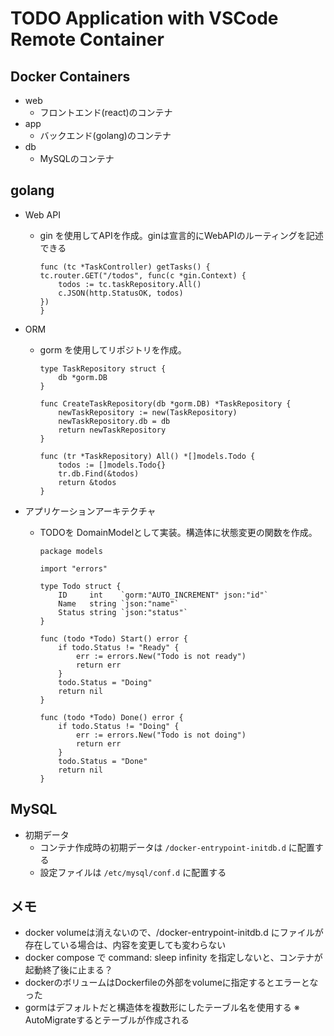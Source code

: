 # TODO Application with VSCode Remote Container

## Docker Containers

* web
  * フロントエンド(react)のコンテナ
* app
  * バックエンド(golang)のコンテナ
* db
  * MySQLのコンテナ

## golang

* Web API
  * gin を使用してAPIを作成。ginは宣言的にWebAPIのルーティングを記述できる

    ```
    func (tc *TaskController) getTasks() {
    tc.router.GET("/todos", func(c *gin.Context) {
        todos := tc.taskRepository.All()
        c.JSON(http.StatusOK, todos)
    })
    }
    ```

* ORM
  * gorm を使用してリポジトリを作成。
  
    ```
    type TaskRepository struct {
        db *gorm.DB
    }

    func CreateTaskRepository(db *gorm.DB) *TaskRepository {
        newTaskRepository := new(TaskRepository)
        newTaskRepository.db = db
        return newTaskRepository
    }

    func (tr *TaskRepository) All() *[]models.Todo {
        todos := []models.Todo{}
        tr.db.Find(&todos)
        return &todos
    }
    ```

* アプリケーションアーキテクチャ
  * TODOを DomainModelとして実装。構造体に状態変更の関数を作成。
    ```
    package models

    import "errors"

    type Todo struct {
        ID     int    `gorm:"AUTO_INCREMENT" json:"id"`
        Name   string `json:"name"`
        Status string `json:"status"`
    }

    func (todo *Todo) Start() error {
        if todo.Status != "Ready" {
            err := errors.New("Todo is not ready")
            return err
        }
        todo.Status = "Doing"
        return nil
    }

    func (todo *Todo) Done() error {
        if todo.Status != "Doing" {
            err := errors.New("Todo is not doing")
            return err
        }
        todo.Status = "Done"
        return nil
    }
    ```

## MySQL

* 初期データ
  * コンテナ作成時の初期データは `/docker-entrypoint-initdb.d` に配置する
  * 設定ファイルは `/etc/mysql/conf.d` に配置する

## メモ

* docker volumeは消えないので、/docker-entrypoint-initdb.d にファイルが存在している場合は、内容を変更しても変わらない
* docker compose で command: sleep infinity を指定しないと、コンテナが起動終了後に止まる？
* dockerのボリュームはDockerfileの外部をvolumeに指定するとエラーとなった
* gormはデフォルトだと構造体を複数形にしたテーブル名を使用する
※ AutoMigrateするとテーブルが作成される